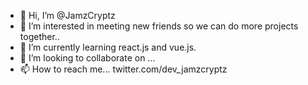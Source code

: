 - 👋 Hi, I’m @JamzCryptz
- 👀 I’m interested in meeting new friends so we can do more projects together..
- 🌱 I’m currently learning react.js and vue.js.
- 💞️ I’m looking to collaborate on ...
- 📫 How to reach me... twitter.com/dev_jamzcryptz

<!---
JamzCryptz/JamzCryptz is a ✨ special ✨ repository because its `README.md` (this file) appears on your GitHub profile.
You can click the Preview link to take a look at your changes.
--->
